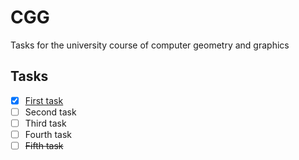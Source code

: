 # CGG
Tasks for the university course of computer geometry and graphics

## Tasks
- [x] [First task](src/firsttask)
- [ ] Second task
- [ ] Third task
- [ ] Fourth task
- [ ] ~~Fifth task~~
